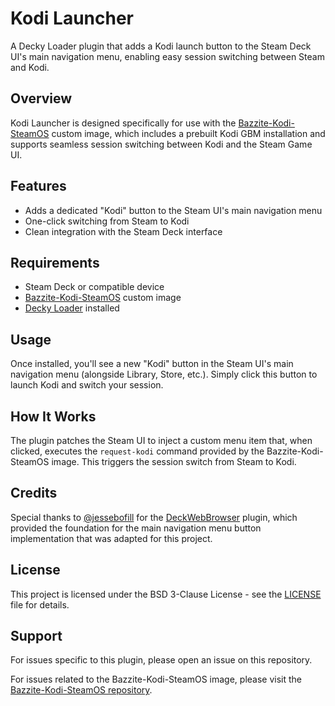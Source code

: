 # Kodi Launcher

A Decky Loader plugin that adds a Kodi launch button to the Steam Deck UI's main navigation menu, enabling easy session switching between Steam and Kodi.

## Overview

Kodi Launcher is designed specifically for use with the [Bazzite-Kodi-SteamOS](https://github.com/Blahkaey/Bazzite-Kodi-SteamOS) custom image, which includes a prebuilt Kodi GBM installation and supports seamless session switching between Kodi and the Steam Game UI.

## Features

- Adds a dedicated "Kodi" button to the Steam UI's main navigation menu
- One-click switching from Steam to Kodi
- Clean integration with the Steam Deck interface

## Requirements

- Steam Deck or compatible device
- [Bazzite-Kodi-SteamOS](https://github.com/Blahkaey/Bazzite-Kodi-SteamOS) custom image
- [Decky Loader](https://github.com/SteamDeckHomebrew/decky-loader) installed

## Usage

Once installed, you'll see a new "Kodi" button in the Steam UI's main navigation menu (alongside Library, Store, etc.). Simply click this button to launch Kodi and switch your session.

## How It Works

The plugin patches the Steam UI to inject a custom menu item that, when clicked, executes the `request-kodi` command provided by the Bazzite-Kodi-SteamOS image. This triggers the session switch from Steam to Kodi.

## Credits

Special thanks to [@jessebofill](https://github.com/jessebofill) for the [DeckWebBrowser](https://github.com/jessebofill/DeckWebBrowser) plugin, which provided the foundation for the main navigation menu button implementation that was adapted for this project.

## License

This project is licensed under the BSD 3-Clause License - see the [LICENSE](LICENSE) file for details.

## Support

For issues specific to this plugin, please open an issue on this repository.

For issues related to the Bazzite-Kodi-SteamOS image, please visit the [Bazzite-Kodi-SteamOS repository](https://github.com/Blahkaey/Bazzite-Kodi-SteamOS).
